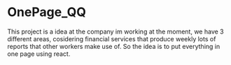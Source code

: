 # OnePage_QQ
This project is a idea at the company im working at the moment, we have 3 different areas, cosidering financial services that produce weekly lots of reports that other workers make use of. So the idea is to put everything in one page using react.

